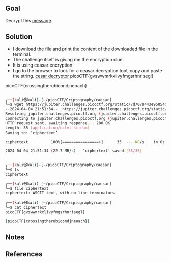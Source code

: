 ## Goal
Decrypt this [message](https://jupiter.challenges.picoctf.org/static/7d707a443e95054dc4cf30b1d9522ef0/ciphertext).

## Solution
+ I download the file and print the content of the downloaded file in the terminal.
+ The challenge itself is giving me the encryption clue.
+ It is using ceasar encryption 
+ I go to the browser to look for a ceasar decryption tool, copy and paste the string.
[cesar decryptor](https://www.dcode.fr/cifrado-cesar)
picoCTF{gvswwmrkxlivyfmgsrhnrisegl}

picoCTF{crossingtherubicondjneoach}

```bash
                                                                             
┌──(kali㉿kali)-[~/picoCTF/Criptography/caesar]
└─$ wget https://jupiter.challenges.picoctf.org/static/7d707a443e95054dc4cf30b1d9522ef0/ciphertext
--2024-04-04 21:51:34--  https://jupiter.challenges.picoctf.org/static/7d707a443e95054dc4cf30b1d9522ef0/ciphertext
Resolving jupiter.challenges.picoctf.org (jupiter.challenges.picoctf.org)... 3.131.60.8
Connecting to jupiter.challenges.picoctf.org (jupiter.challenges.picoctf.org)|3.131.60.8|:443... connected.
HTTP request sent, awaiting response... 200 OK
Length: 35 [application/octet-stream]
Saving to: ‘ciphertext’

ciphertext          100%[================>]      35  --.-KB/s    in 0s      

2024-04-04 21:51:34 (22.7 MB/s) - ‘ciphertext’ saved [35/35]

                                                                             
┌──(kali㉿kali)-[~/picoCTF/Criptography/caesar]
└─$ ls
ciphertext
                                                                             
┌──(kali㉿kali)-[~/picoCTF/Criptography/caesar]
└─$ file ciphertext 
ciphertext: ASCII text, with no line terminators
                                                                             
┌──(kali㉿kali)-[~/picoCTF/Criptography/caesar]
└─$ cat ciphertext 
picoCTF{gvswwmrkxlivyfmgsrhnrisegl}

|picoCTF{crossingtherubicondjneoach}|
````
## Notes

## References